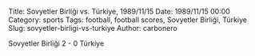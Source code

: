 Title: Sovyetler Birliği vs. Türkiye, 1989/11/15
Date: 1989/11/15 00:00
Category: sports
Tags: football, football scores, Sovyetler Birliği, Türkiye
Slug: sovyetler-birligi-vs-turkiye
Author: carbonero


Sovyetler Birliği 2 - 0 Türkiye

